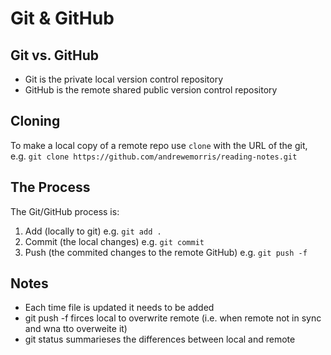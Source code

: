 # Git & GitHub

## Git vs. GitHub

* Git is the private local version control repository
* GitHub is the remote shared public version control repository

## Cloning

To make a local copy of a remote repo use `clone` with the URL of the git, e.g. `git clone https://github.com/andrewemorris/reading-notes.git`

## The Process

The Git/GitHub process is:

1. Add (locally to git) e.g. `git add .`
2. Commit (the local changes) e.g. `git commit`
3. Push (the commited changes to the remote GitHub) e.g. `git push -f`

## Notes

* Each time file is updated it needs to be added
* git push -f firces local to overwrite remote (i.e. when remote not in sync and wna tto overweite it)
* git status summarieses the differences between local and remote
